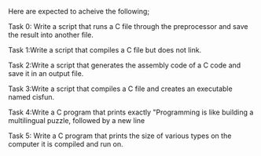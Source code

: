 Here are expected to acheive the following;

Task 0: Write a script that runs a C file through the preprocessor and save the result into another file.

Task 1:Write a script that compiles a C file but does not link.

Task 2:Write a script that generates the assembly code of a C code and save it in an output file.

Task 3:Write a script that compiles a C file and creates an executable named cisfun.

Task 4:Write a C program that prints exactly "Programming is like building a multilingual puzzle, followed by a new line

Task 5: Write a C program that prints the size of various types on the computer it is compiled and run on.
